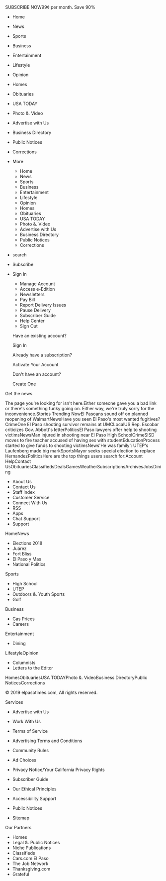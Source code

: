 SUBSCRIBE NOW99¢ per month. Save 90%

*   Home
*   News
*   Sports
*   Business
*   Entertainment
*   Lifestyle
*   Opinion
*   Homes
*   Obituaries
*   USA TODAY
*   Photo &. Video
*   Advertise with Us
*   Business Directory
*   Public Notices
*   Corrections
*   More
    *   Home
    *   News
    *   Sports
    *   Business
    *   Entertainment
    *   Lifestyle
    *   Opinion
    *   Homes
    *   Obituaries
    *   USA TODAY
    *   Photo &. Video
    *   Advertise with Us
    *   Business Directory
    *   Public Notices
    *   Corrections
*   search

*   Subscribe
*   Sign In
    
    *   Manage Account
    *   Access e-Edition
    *   Newsletters
    *   Pay Bill
    *   Report Delivery Issues
    *   Pause Delivery
    *   Subscriber Guide
    *   Help Center
    *   Sign Out
    
    Have an existing account?
    
    Sign In
    
    Already have a subscription?
    
    Activate Your Account
    
    Don't have an account?
    
    Create One

Get the news

The page you're looking for isn't here.Either someone gave you a bad link or there's something funky going on. Either way, we're truly sorry for the inconvenience.Stories Trending NowEl Pasoans sound off on planned reopening of WalmartNewsHave you seen El Paso's most wanted fugitives?CrimeOne El Paso shooting survivor remains at UMCLocalUS Rep. Escobar criticizes Gov. Abbott's letterPoliticsEl Paso lawyers offer help to shooting victimsNewsMan injured in shooting near El Paso High SchoolCrimeSISD moves to fire teacher accused of having sex with studentEducationProcess started to give funds to shooting victimsNews'He was family': UTEP's Laufenberg made big markSportsMayor seeks special election to replace HernandezPoliticsHere are the top things users search for:Account HelpContact UsObituariesClassifiedsDealsGamesWeatherSubscriptionsArchivesJobsDining

*   About Us
*   Contact Us
*   Staff Index
*   Customer Service
*   Connect With Us
*   RSS
*   Apps
*   Chat Support
*   Support

HomeNews

*   Elections 2018
*   Juárez
*   Fort Bliss
*   El Paso y Mas
*   National Politics

Sports

*   High School
*   UTEP
*   Outdoors &. Youth Sports
*   Golf

Business

*   Gas Prices
*   Careers

Entertainment

*   Dining

LifestyleOpinion

*   Columnists
*   Letters to the Editor

HomesObituariesUSA TODAYPhoto &. VideoBusiness DirectoryPublic NoticesCorrections

© 2019 elpasotimes.com, All rights reserved.

Services

*   Advertise with Us
*   Work With Us
*   Terms of Service
*   Advertising Terms and Conditions
*   Community Rules
*   Ad Choices
*   Privacy Notice/Your California Privacy Rights
*   Subscriber Guide
*   Our Ethical Principles
*   Accessibility Support

*   Public Notices
*   Sitemap

Our Partners

*   Homes
*   Legal &. Public Notices
*   Niche Publications
*   Classifieds
*   Cars.com El Paso
*   The Job Network
*   Thanksgiving.com
*   Grateful